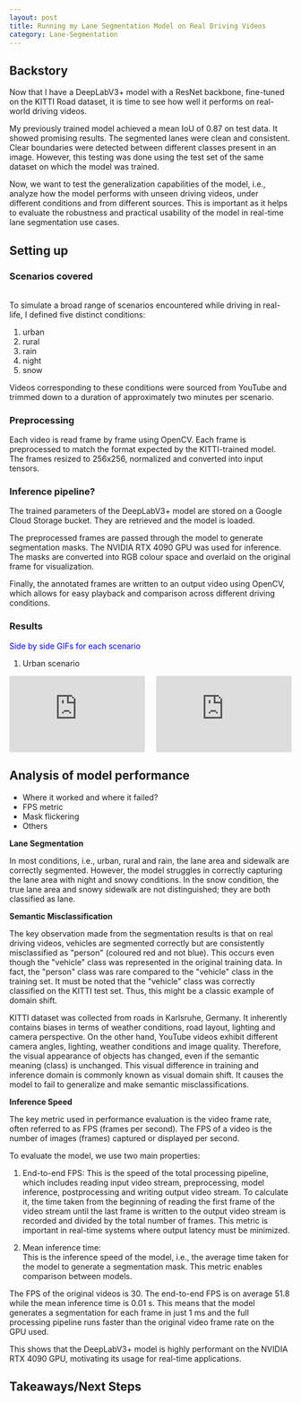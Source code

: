 ```yaml
---
layout: post
title: Running my Lane Segmentation Model on Real Driving Videos
category: Lane-Segmentation
---
```


## Backstory

Now that I have a DeepLabV3+ model with a ResNet backbone, fine-tuned on the KITTI Road dataset, it is time to see how well it performs on real-world driving videos.

My previously trained model achieved a mean IoU of 0.87 on test data. It showed promising results. The segmented lanes were clean and consistent. Clear boundaries were detected between different classes present in an image. However, this testing was done using the test set of the same dataset on which the model was trained.

Now, we want to test the generalization capabilities of the model, i.e., analyze how the model performs with unseen driving videos, under different conditions and from different sources. This is important as it helps to evaluate the robustness and practical usability of the model in real-time lane segmentation use cases.
## Setting up 

### Scenarios covered
<br> To simulate a broad range of scenarios encountered while driving in real-life, I defined five distinct conditions:
1. urban 
2. rural
3. rain
4. night
5. snow

Videos corresponding to these conditions were sourced from YouTube and trimmed down to a duration of approximately two minutes per scenario.
### Preprocessing

Each video is read frame by frame using OpenCV. Each frame is preprocessed to match the format expected by the KITTI-trained model. The frames resized to 256x256, normalized and converted into input tensors.  

### Inference pipeline?

The trained parameters of the DeepLabV3+ model are stored on a Google Cloud Storage bucket. They are retrieved and the model is loaded. 

The preprocessed frames are passed through the model to generate segmentation masks. The NVIDIA RTX 4090 GPU was used for inference. The masks are converted into RGB colour space and overlaid on the original frame for visualization. 

Finally, the annotated frames are written to an output video using OpenCV, which allows for easy playback and comparison across different driving conditions.

### Results
<span style="color: rgb(0, 0, 255);">Side by side GIFs for each scenario</span>

1. Urban scenario

<div style="display: flex; justify-content: center; gap: 20px; flex-wrap: wrap;">
  <div style="flex: 1 1 45%; aspect-ratio: 16 / 9;">
    <iframe src="https://www.youtube.com/embed/JfdFtId3ftE?autoplay=1&loop=1&playlist=VIDEO_ID_1&mute=1&controls=0&modestbranding=1&rel=0"
            style="width: 100%; height: 100%;"
            frameborder="0" allow="autoplay; encrypted-media" allowfullscreen></iframe>
  </div>
  <div style="flex: 1 1 45%; aspect-ratio: 16 / 9;">
    <iframe src="https://www.youtube.com/embed/ptUX-Qoy_4g
?autoplay=1&loop=1&playlist=VIDEO_ID_2&mute=1&controls=0&modestbranding=1&rel=0"
            style="width: 100%; height: 100%;"
            frameborder="0" allow="autoplay; encrypted-media" allowfullscreen></iframe>
  </div>
</div>


## Analysis of model performance
* Where it worked and where it failed?
* FPS metric
* Mask flickering
* Others

**Lane Segmentation**

In most conditions, i.e., urban, rural and rain, the lane area and sidewalk are correctly segmented. However, the model struggles in correctly capturing the lane area with night and snowy conditions. In the snow condition, the true lane area and snowy sidewalk are not distinguished; they are both classified as lane. 

**Semantic Misclassification**

The key observation made from the segmentation results is that on real driving videos, vehicles are segmented correctly but are consistently misclassified as "person" (coloured red and not blue). This occurs even though the "vehicle" class was represented in the original training data. In fact, the "person" class was rare compared to the "vehicle" class in the training set. It must be noted that the "vehicle" class was correctly classified on the KITTI test set. Thus, this might be a classic example of domain shift.

KITTI dataset was collected from roads in Karlsruhe, Germany. It inherently contains biases in terms of weather conditions, road layout, lighting and camera perspective. On the other hand, YouTube videos exhibit different camera angles, lighting, weather conditions and image quality. Therefore, the visual appearance of objects has changed, even if the semantic meaning (class) is unchanged. This visual difference in training and inference domain is commonly known as visual domain shift. It causes the model to fail to generalize and make semantic misclassifications. 

**Inference Speed**

The key metric used in performance evaluation is the video frame rate, often referred to as FPS (frames per second). The FPS of a video is the number of images (frames) captured or displayed per second. 

To evaluate the model, we use two main properties: 
1. End-to-end FPS: 
This is the speed of the total processing pipeline, which includes reading input video stream, preprocessing, model inference, postprocessing and writing output video stream. To calculate it, the time taken from the beginning of reading the first frame of the video stream until the last frame is written to the output video stream is recorded and divided by the total number of frames. This metric is important in real-time systems where output latency must be minimized. 

2.  Mean inference time:  
This is the inference speed of the model, i.e., the average time taken for the model to generate a segmentation mask. This metric enables comparison between models. 

The FPS of the original videos is 30. The end-to-end FPS is on average 51.8 while the mean inference time is 0.01 s. This means that the model generates a segmentation for each frame in just 1 ms and the full processing pipeline runs faster than the original video frame rate on the GPU used.

This shows that the DeepLabV3+ model is highly performant on the NVIDIA RTX 4090 GPU, motivating its usage for real-time applications. 

## Takeaways/Next Steps
